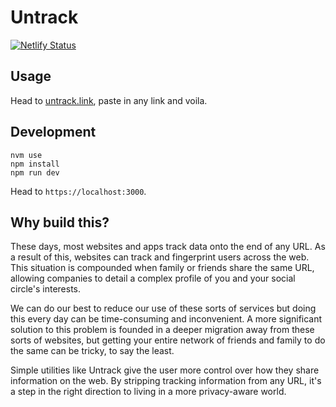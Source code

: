 # Untrack

[![Netlify Status](https://api.netlify.com/api/v1/badges/7a8124e0-13fb-47b3-a194-531e1095ba7c/deploy-status)](https://app.netlify.com/sites/untrack/deploys)


## Usage

Head to [untrack.link](https://untrack.link), paste in any link and voila.


## Development

```
nvm use
npm install
npm run dev
```

Head to `https://localhost:3000`.


## Why build this?

These days, most websites and apps track data onto the end of any URL. As a result of this, websites can track and fingerprint users across the web. This situation is compounded when family or friends share the same URL, allowing companies to detail a complex profile of you and your social circle's interests.

We can do our best to reduce our use of these sorts of services but doing this every day can be time-consuming and inconvenient. A more significant solution to this problem is founded in a deeper migration away from these sorts of websites, but getting your entire network of friends and family to do the same can be tricky, to say the least.

Simple utilities like Untrack give the user more control over how they share information on the web. By stripping tracking information from any URL, it's a step in the right direction to living in a more privacy-aware world.
